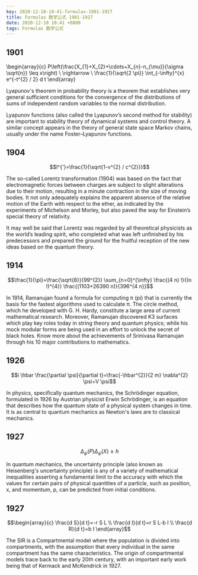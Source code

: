```yaml
---
key: 2020-12-10-10-41-formulas-1901-1927
title: Formulas 数学公式 1901-1927
date: 2020-12-10 10:41 +0800
tags: Formulas 数学公式
---
```


## 1901

\begin{array}{c}
P\left(\frac{X_{1}+X_{2}+\cdots+X_{n}-n_{\mu}}{\sigma \sqrt{n}} \leq x\right) \\
\rightarrow \\
\frac{1}{\sqrt{2 \pi}} \int_{-\infty}^{x} e^{-t^{2} / 2} d t
\end{array}

Lyapunov's theorem in probability theory is a theorem that establishes very general sufficient conditions for the convergence of the distributions of sums of independent random variables to the normal distribution.

 Lyapunov functions (also called the Lyapunov’s second method for stability) are important to stability theory of dynamical systems and control theory. A similar concept appears in the theory of general state space Markov chains, usually under the name Foster–Lyapunov functions.

## 1904

$$l^{'}=\frac{1}{\sqrt{1-v^{2} / c^{2}}}$$

The so-called Lorentz transformation (1904) was based on the fact that electromagnetic forces between charges are subject to slight alterations due to their motion, resulting in a minute contraction in the size of moving bodies. It not only adequately explains the apparent absence of the relative motion of the Earth with respect to the ether, as indicated by the experiments of Michelson and Morley, but also paved the way for Einstein’s special theory of relativity.

It may well be said that Lorentz was regarded by all theoretical physicists as the world’s leading spirit, who completed what was left unfinished by his predecessors and prepared the ground for the fruitful reception of the new ideas based on the quantum theory.

## 1914

$$\frac{1}{\pi}=\frac{\sqrt{8}}{99^{2}} \sum_{n=0}^{\infty} \frac{(4 n) !}{(n !)^{4}} \frac{(1103+26390 n)}{396^{4 n}}$$

In 1914, Ramanujan found a formula for computing π (pi) that is currently the basis for the fastest algorithms used to calculate π. The circle method, which he developed with G. H. Hardy, constitute a large area of current mathematical research. Moreover, Ramanujan discovered K3 surfaces which play key roles today in string theory and quantum physics; while his mock modular forms are being used in an effort to unlock the secret of black holes. Know more about the achievements of Srinivasa Ramanujan through his 10 major contributions to mathematics.

## 1926

$$i \hbar \frac{\partial \psi}{\partial t}=\frac{-\hbar^{2}}{2 m} \nabla^{2} \psi+V \psi$$

In physics, specifically quantum mechanics, the Schrödinger equation, formulated in 1926 by Austrian physicist Erwin Schrödinger, is an equation that describes how the quantum state of a physical system changes in time. It is as central to quantum mechanics as Newton's laws are to classical mechanics.

## 1927

$$\Delta_{\psi}(P) \Delta_{\psi}(X) \geq \hbar$$

In quantum mechanics, the uncertainty principle (also known as Heisenberg's uncertainty principle) is any of a variety of mathematical inequalities asserting a fundamental limit to the accuracy with which the values for certain pairs of physical quantities of a particle, such as position, x, and momentum, p, can be predicted from initial conditions.

## 1927

$$\begin{array}{c}
\frac{d S}{d t}=-r S L \\
\frac{d I}{d t}=r S L-b I \\
\frac{d R}{d t}=b I
\end{array}$$

The SIR is a Compartmental model where the population is divided into compartments, with the assumption that every individual in the same compartment has the same characteristics. The origin of compartmental models trace back to the early 20th century, with an important early work being that of Kermack and McKendrick in 1927.

<!--more-->
